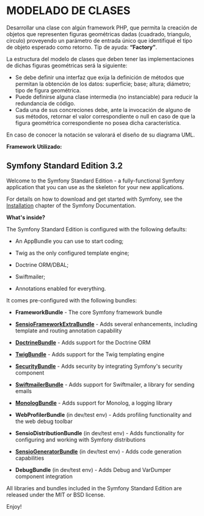 MODELADO DE CLASES
==================

Desarrollar una clase con algún framework PHP, que permita la creación de objetos que representen figuras geométricas dadas (cuadrado, triangulo, círculo) proveyendo un parámetro de entrada único que identifiqué el tipo de objeto esperado como retorno. Tip de ayuda: **“Factory”**.

La estructura del modelo de clases que deben tener las implementaciones de dichas figuras geométricas será la siguiente: 
 * Se debe definir una interfaz que exija la definición de métodos que permitan la obtención de los datos: superficie; base; altura; diámetro; tipo de figura geométrica. 
 * Puede definirse alguna clase intermedia (no instanciable) para reducir la redundancia de código. 
 * Cada una de sus concreciones debe, ante la invocación de alguno de sus métodos, retornar el valor correspondiente o null en caso de que la figura geométrica correspondiente no posea dicha característica. 

En caso de conocer la notación se valorará el diseño de su diagrama UML.

**Framework Utilizado:**

**Symfony Standard Edition 3.2**
--------------------------------

Welcome to the Symfony Standard Edition - a fully-functional Symfony
application that you can use as the skeleton for your new applications.

For details on how to download and get started with Symfony, see the
[Installation][1] chapter of the Symfony Documentation.

**What's inside?**

The Symfony Standard Edition is configured with the following defaults:

  * An AppBundle you can use to start coding;

  * Twig as the only configured template engine;

  * Doctrine ORM/DBAL;

  * Swiftmailer;

  * Annotations enabled for everything.

It comes pre-configured with the following bundles:

  * **FrameworkBundle** - The core Symfony framework bundle

  * [**SensioFrameworkExtraBundle**][6] - Adds several enhancements, including
    template and routing annotation capability

  * [**DoctrineBundle**][7] - Adds support for the Doctrine ORM

  * [**TwigBundle**][8] - Adds support for the Twig templating engine

  * [**SecurityBundle**][9] - Adds security by integrating Symfony's security
    component

  * [**SwiftmailerBundle**][10] - Adds support for Swiftmailer, a library for
    sending emails

  * [**MonologBundle**][11] - Adds support for Monolog, a logging library

  * **WebProfilerBundle** (in dev/test env) - Adds profiling functionality and
    the web debug toolbar

  * **SensioDistributionBundle** (in dev/test env) - Adds functionality for
    configuring and working with Symfony distributions

  * [**SensioGeneratorBundle**][13] (in dev/test env) - Adds code generation
    capabilities

  * **DebugBundle** (in dev/test env) - Adds Debug and VarDumper component
    integration

All libraries and bundles included in the Symfony Standard Edition are
released under the MIT or BSD license.

Enjoy!

[1]:  https://symfony.com/doc/3.2/setup.html
[6]:  https://symfony.com/doc/current/bundles/SensioFrameworkExtraBundle/index.html
[7]:  https://symfony.com/doc/3.2/doctrine.html
[8]:  https://symfony.com/doc/3.2/templating.html
[9]:  https://symfony.com/doc/3.2/security.html
[10]: https://symfony.com/doc/3.2/email.html
[11]: https://symfony.com/doc/3.2/logging.html
[12]: https://symfony.com/doc/3.2/assetic/asset_management.html
[13]: https://symfony.com/doc/current/bundles/SensioGeneratorBundle/index.html
